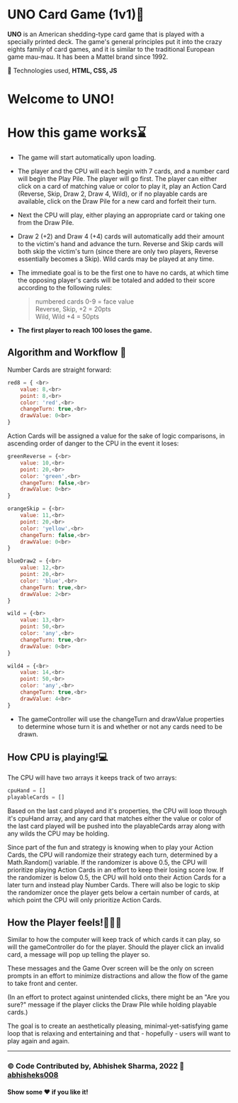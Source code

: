 # UNO Card Game (1v1):flower_playing_cards:
**UNO** is an American shedding-type card game that is played with a specially printed deck. The game's general principles put it into the crazy eights family of card games, and it is similar to the traditional European game mau-mau. It has been a Mattel brand since 1992.

🔴 Technologies used, **HTML, CSS, JS**



# Welcome to UNO!

# How this game works:hourglass:

- The game will start automatically upon loading.

- The player and the CPU will each begin with 7 cards, and a number card will begin the Play Pile. The player will go first. The player can either click on a card of matching value or color to play it, play an Action Card (Reverse, Skip, Draw 2, Draw 4, Wild), or if no playable cards are available, click on the Draw Pile for a new card and forfeit their turn.

- Next the CPU will play, either playing an appropriate card or taking one from the Draw Pile.

- Draw 2 (+2) and Draw 4 (+4) cards will automatically add their amount to the victim's hand and advance the turn. Reverse and Skip cards will both skip the victim's turn (since there are only two players, Reverse essentially becomes a Skip). Wild cards may be played at any time.

- The immediate goal is to be the first one to have no cards, at which time the opposing player's cards will be totaled and added to their score according to the following rules:
   >numbered cards 0-9 = face value </br>
   >Reverse, Skip, +2 = 20pts</br>
   >Wild, Wild +4 = 50pts

- **The first player to reach 100 loses the game.**


## Algorithm and Workflow :abacus:

Number Cards are straight forward:
```js
red8 = { <br>
    value: 8,<br>
    point: 8,<br>
    color: 'red',<br>
    changeTurn: true,<br>
    drawValue: 0<br>
}
```

Action Cards will be assigned a value for the sake of logic comparisons, in ascending order of danger to the CPU in the event it loses:
```js
greenReverse = {<br>
    value: 10,<br>
    point: 20,<br>
    color: 'green',<br>
    changeTurn: false,<br>
    drawValue: 0<br>
}

orangeSkip = {<br>
    value: 11,<br>
    point: 20,<br>
    color: 'yellow',<br>
    changeTurn: false,<br>
    drawValue: 0<br>
}

blueDraw2 = {<br>
    value: 12,<br>
    point: 20,<br>
    color: 'blue',<br>
    changeTurn: true,<br>
    drawValue: 2<br>
}

wild = {<br>
    value: 13,<br>
    point: 50,<br>
    color: 'any',<br>
    changeTurn: true,<br>
    drawValue: 0<br>
}

wild4 = {<br>
    value: 14,<br>
    point: 50,<br>
    color: 'any',<br>
    changeTurn: true,<br>
    drawValue: 4<br>
}
```
- The gameController will use the changeTurn and drawValue properties to determine whose turn it is and whether or not any cards need to be drawn.

## How CPU is playing!:computer:
The CPU will have two arrays it keeps track of two arrays:
```js
cpuHand = []
playableCards = []
```

Based on the last card played and it's properties, the CPU will loop through it's cpuHand array, and any card that matches either the value or color of the last card played will be pushed into the playableCards array along with any wilds the CPU may be holding.

Since part of the fun and strategy is knowing when to play your Action Cards, the CPU will randomize their strategy each turn, determined by a Math.Random() variable. If the randomizer is above 0.5, the CPU will prioritize playing Action Cards in an effort to keep their losing score low. If the randomizer is below 0.5, the CPU will hold onto their Action Cards for a later turn and instead play Number Cards. There will also be logic to skip the randomizer once the player gets below a certain number of cards, at which point the CPU will only prioritize Action Cards.


## How the Player feels!:red_haired_woman::man:
Similar to how the computer will keep track of which cards it can play, so will the gameController do for the player. Should the player click an invalid card, a message will pop up telling the player so. 

These messages and the Game Over screen will be the only on screen prompts in an effort to minimize distractions and allow the flow of the game to take front and center.

(In an effort to protect against unintended clicks, there might be an "Are you sure?" message if the player clicks the Draw Pile while holding playable cards.)

The goal is to create an aesthetically pleasing, minimal-yet-satisfying game loop that is relaxing and entertaining and that - hopefully - users will want to play again and again.

---------------------------------------------

### ©️ Code Contributed by, Abhishek Sharma, 2022 :link: <a href = "https://github.com/abhisheks008"> abhisheks008 </a>
#### Show some :heart: if you like it!
